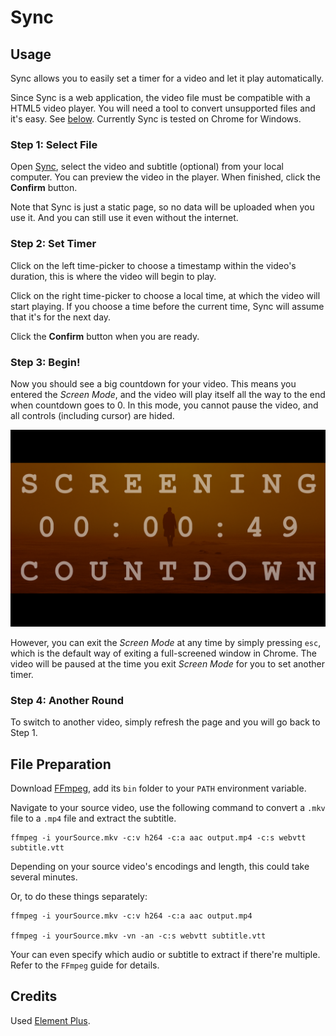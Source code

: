 # Sync

## Usage

Sync allows you to easily set a timer for a video and let it play automatically.

Since Sync is a web application, the video file must be compatible with a HTML5 video player. You will need a tool to convert unsupported files and it's easy. See [below](#file-preparation). Currently Sync is tested on Chrome for Windows.

### Step 1: Select File

Open [Sync](arthur-x.github.io/Sync), select the video and subtitle (optional) from your local computer. You can preview the video in the player. When finished, click the **Confirm** button. 

Note that Sync is just a static page, so no data will be uploaded when you use it. And you can still use it even without the internet.

### Step 2: Set Timer

Click on the left time-picker to choose a timestamp within the video's duration, this is where the video will begin to play.

Click on the right time-picker to choose a local time, at which the video will start playing. If you choose a time before the current time, Sync will assume that it's for the next day.

Click the **Confirm** button when you are ready.

### Step 3: Begin!

Now you should see a big countdown for your video. This means you entered the *Screen Mode*, and the video will play itself all the way to the end when countdown goes to 0. In this mode, you cannot pause the video, and all controls (including cursor) are hided. 

![ScreenMode](screenmode.png)

However, you can exit the *Screen Mode* at any time by simply pressing `esc`, which is the default way of exiting a full-screened window in Chrome. The video will be paused at the time you exit *Screen Mode* for you to set another timer.

### Step 4: Another Round

To switch to another video, simply refresh the page and you will go back to Step 1.

## File Preparation

Download [FFmpeg](https://ffmpeg.org), add its `bin` folder to your `PATH` environment variable.

Navigate to your source video, use the following command to convert a `.mkv` file to a `.mp4` file and extract the subtitle.
```
ffmpeg -i yourSource.mkv -c:v h264 -c:a aac output.mp4 -c:s webvtt subtitle.vtt
```
Depending on your source video's encodings and length, this could take several minutes.

Or, to do these things separately:
```
ffmpeg -i yourSource.mkv -c:v h264 -c:a aac output.mp4

ffmpeg -i yourSource.mkv -vn -an -c:s webvtt subtitle.vtt
```
Your can even specify which audio or subtitle to extract if there're multiple. Refer to the `FFmpeg` guide for details.

## Credits

Used [Element Plus](https://element-plus.gitee.io/zh-CN/).
